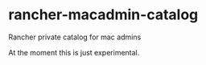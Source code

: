 # rancher-macadmin-catalog
Rancher private catalog for mac admins

At the moment this is just experimental.
